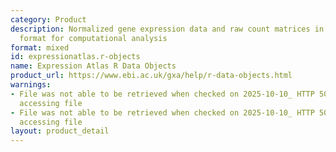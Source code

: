 ```yaml
---
category: Product
description: Normalized gene expression data and raw count matrices in R data object
  format for computational analysis
format: mixed
id: expressionatlas.r-objects
name: Expression Atlas R Data Objects
product_url: https://www.ebi.ac.uk/gxa/help/r-data-objects.html
warnings:
- File was not able to be retrieved when checked on 2025-10-10_ HTTP 500 error when
  accessing file
- File was not able to be retrieved when checked on 2025-10-10_ HTTP 500 error when
  accessing file
layout: product_detail
---
```

